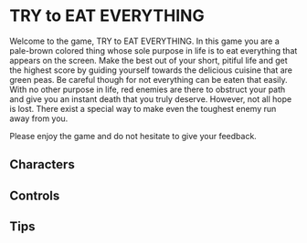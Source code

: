 # TRY to EAT EVERYTHING
Welcome to the game, TRY to EAT EVERYTHING. In this game you are a pale-brown colored thing whose sole purpose in life is to eat everything that appears on the screen. Make the best out of your short, pitiful life and get the highest score  by guiding yourself towards the delicious cuisine that are green peas. Be careful though for not everything can be eaten that easily. With no other purpose in life, red enemies are there to obstruct your path and give you an instant death that you truly deserve. However, not all hope is lost. There exist a special way to make even the toughest enemy run away from you.

Please enjoy the game and do not hesitate to give your feedback.

## Characters

## Controls

## Tips